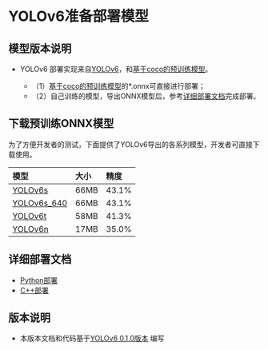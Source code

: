 # YOLOv6准备部署模型

## 模型版本说明

- YOLOv6 部署实现来自[YOLOv6](https://github.com/meituan/YOLOv6/releases/tag/0.1.0)，和[基于coco的预训练模型](https://github.com/meituan/YOLOv6/releases/tag/0.1.0)。

  - （1）[基于coco的预训练模型](https://github.com/meituan/YOLOv6/releases/tag/0.1.0)的*.onnx可直接进行部署；
  - （2）自己训练的模型，导出ONNX模型后，参考[详细部署文档](#详细部署文档)完成部署。



## 下载预训练ONNX模型

为了方便开发者的测试，下面提供了YOLOv6导出的各系列模型，开发者可直接下载使用。

| 模型                                                               | 大小    | 精度    |
|:---------------------------------------------------------------- |:----- |:----- |
| [YOLOv6s](https://bj.bcebos.com/paddlehub/fastdeploy/yolov6s.onnx) | 66MB | 43.1% |
| [YOLOv6s_640](https://bj.bcebos.com/paddlehub/fastdeploy/yolov6s-640x640.onnx) | 66MB | 43.1% |
| [YOLOv6t](https://bj.bcebos.com/paddlehub/fastdeploy/yolov6t.onnx) | 58MB | 41.3% |
| [YOLOv6n](https://bj.bcebos.com/paddlehub/fastdeploy/yolov6n.onnx) | 17MB | 35.0% |



## 详细部署文档

- [Python部署](python)
- [C++部署](cpp)


## 版本说明

- 本版本文档和代码基于[YOLOv6 0.1.0版本](https://github.com/meituan/YOLOv6/releases/download/0.1.0) 编写
